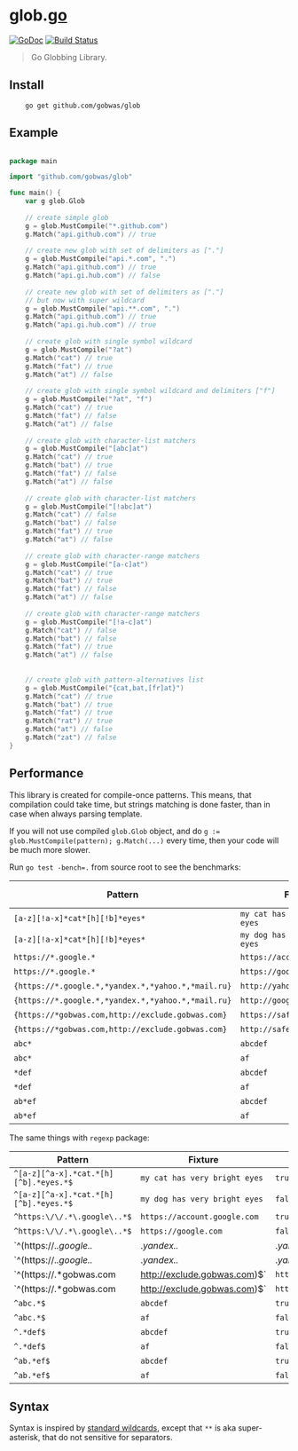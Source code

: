 # glob.[go](https://golang.org)

[![GoDoc][godoc-image]][godoc-url] [![Build Status][travis-image]][travis-url]

> Go Globbing Library.

## Install

```shell
    go get github.com/gobwas/glob
```

## Example

```go

package main

import "github.com/gobwas/glob"

func main() {
    var g glob.Glob
    
    // create simple glob
    g = glob.MustCompile("*.github.com")
    g.Match("api.github.com") // true
    
    // create new glob with set of delimiters as ["."]
    g = glob.MustCompile("api.*.com", ".")
    g.Match("api.github.com") // true
    g.Match("api.gi.hub.com") // false
    
    // create new glob with set of delimiters as ["."]
    // but now with super wildcard
    g = glob.MustCompile("api.**.com", ".")
    g.Match("api.github.com") // true
    g.Match("api.gi.hub.com") // true
        
    // create glob with single symbol wildcard
    g = glob.MustCompile("?at")
    g.Match("cat") // true
    g.Match("fat") // true
    g.Match("at") // false
    
    // create glob with single symbol wildcard and delimiters ["f"]
    g = glob.MustCompile("?at", "f")
    g.Match("cat") // true
    g.Match("fat") // false
    g.Match("at") // false 
    
    // create glob with character-list matchers 
    g = glob.MustCompile("[abc]at")
    g.Match("cat") // true
    g.Match("bat") // true
    g.Match("fat") // false
    g.Match("at") // false
    
    // create glob with character-list matchers 
    g = glob.MustCompile("[!abc]at")
    g.Match("cat") // false
    g.Match("bat") // false
    g.Match("fat") // true
    g.Match("at") // false 
    
    // create glob with character-range matchers 
    g = glob.MustCompile("[a-c]at")
    g.Match("cat") // true
    g.Match("bat") // true
    g.Match("fat") // false
    g.Match("at") // false
    
    // create glob with character-range matchers 
    g = glob.MustCompile("[!a-c]at")
    g.Match("cat") // false
    g.Match("bat") // false
    g.Match("fat") // true
    g.Match("at") // false 
    
    
    // create glob with pattern-alternatives list 
    g = glob.MustCompile("{cat,bat,[fr]at}")
    g.Match("cat") // true
    g.Match("bat") // true
    g.Match("fat") // true
    g.Match("rat") // true
    g.Match("at") // false 
    g.Match("zat") // false 
}

```

## Performance

This library is created for compile-once patterns. This means, that compilation could take time, but 
strings matching is done faster, than in case when always parsing template.

If you will not use compiled `glob.Glob` object, and do `g := glob.MustCompile(pattern); g.Match(...)` every time, then your code will be much more slower.

Run `go test -bench=.` from source root to see the benchmarks:

Pattern | Fixture | Match | Operations | Speed (ns/op)
--------|---------|-------|------------|--------------
`[a-z][!a-x]*cat*[h][!b]*eyes*` | `my cat has very bright eyes` | `true` | 2000000 | 527
`[a-z][!a-x]*cat*[h][!b]*eyes*` | `my dog has very bright eyes` | `false` | 10000000 | 229
`https://*.google.*` | `https://account.google.com` | `true` | 10000000 | 121
`https://*.google.*` | `https://google.com` | `false` | 20000000 | 68.6
`{https://*.google.*,*yandex.*,*yahoo.*,*mail.ru}` | `http://yahoo.com` | `true` | 10000000 | 167
`{https://*.google.*,*yandex.*,*yahoo.*,*mail.ru}` | `http://google.com` | `false` | 10000000 | 198
`{https://*gobwas.com,http://exclude.gobwas.com}` | `https://safe.gobwas.com` | `true` | 100000000 | 23.9 
`{https://*gobwas.com,http://exclude.gobwas.com}` | `http://safe.gobwas.com` | `false` | 50000000 | 24.7 
`abc*` | `abcdef` | `true` | 200000000 | 8.86
`abc*` | `af` | `false` | 300000000 | 4.99
`*def` | `abcdef` | `true` | 200000000 | 9.23
`*def` | `af` | `false` | 300000000 | 5.44
`ab*ef` | `abcdef` | `true` | 100000000 | 15.2
`ab*ef` | `af` | `false` | 100000000 | 10.4

The same things with `regexp` package:

Pattern | Fixture | Match | Operations | Speed (ns/op)
--------|---------|-------|------------|--------------
`^[a-z][^a-x].*cat.*[h][^b].*eyes.*$` | `my cat has very bright eyes` | `true` | 500000 | 2553
`^[a-z][^a-x].*cat.*[h][^b].*eyes.*$` | `my dog has very bright eyes` | `false` | 1000000 | 1383
`^https:\/\/.*\.google\..*$` | `https://account.google.com` | `true` | 1000000 | 1205
`^https:\/\/.*\.google\..*$` | `https://google.com` | `false` | 2000000 | 767
`^(https:\/\/.*\.google\..*|.*yandex\..*|.*yahoo\..*|.*mail\.ru)$` | `http://yahoo.com` | `true` | 1000000 | 1435
`^(https:\/\/.*\.google\..*|.*yandex\..*|.*yahoo\..*|.*mail\.ru)$` | `http://google.com` | `false` | 1000000 | 1674
`^(https:\/\/.*gobwas\.com|http://exclude.gobwas.com)$` | `https://safe.gobwas.com` | `true` | 1000000 | 1039
`^(https:\/\/.*gobwas\.com|http://exclude.gobwas.com)$` | `http://safe.gobwas.com` | `false` | 5000000 | 272
`^abc.*$` | `abcdef` | `true` | 5000000 | 237
`^abc.*$` | `af` | `false` | 20000000 | 100
`^.*def$` | `abcdef` | `true` | 5000000 | 464
`^.*def$` | `af` | `false` | 5000000 | 265
`^ab.*ef$` | `abcdef` | `true` | 5000000 | 375
`^ab.*ef$` | `af` | `false` | 10000000 | 145

[godoc-image]: https://godoc.org/github.com/gobwas/glob?status.svg
[godoc-url]: https://godoc.org/github.com/gobwas/glob
[travis-image]: https://travis-ci.org/gobwas/glob.svg?branch=master
[travis-url]: https://travis-ci.org/gobwas/glob

## Syntax

Syntax is inspired by [standard wildcards](http://tldp.org/LDP/GNU-Linux-Tools-Summary/html/x11655.htm),
except that `**` is aka super-asterisk, that do not sensitive for separators.